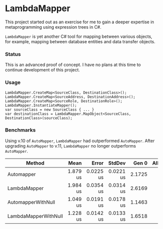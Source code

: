 # LambdaMapper
This project started out as an exercise for me to gain a deeper expertise in metaprogramming using expression trees in C#.

`LambdaMapper` is yet another C# tool for mapping between various objects, for example, mapping between database entities and data transfer objects.

### Status
This is an advanced proof of concept. I have no plans at this time to continue development of this project.

### Usage
```
LambdaMapper.CreateMap<SourceClass, DestinationClass>();
LambdaMapper.CreateMap<SourceAddress, DestinationAddress>();
LambdaMapper.CreateMap<SourceRole, DestinationRole>();
LambdaMapper.InstantiateMapper();
var sourceClass = new SourceClass { ... }
var destinationClass = LambdaMapper.MapObject<SourceClass, DestinationClass>(sourceClass);
```

### Benchmarks
Using v.10 of `AutoMapper`, `LambdaMapper` had outperformed `AutoMapper`. After upgrading `AutoMapper` to v.11, `LambdaMapper` no longer outperforms `AutoMapper`.

|               Method |     Mean |     Error |    StdDev |  Gen 0 | Allocated |
|--------------------- |---------:|----------:|----------:|-------:|----------:|
|           Automapper | 1.879 us | 0.0225 us | 0.0221 us | 2.1725 |      4 KB |
|         LambdaMapper | 1.984 us | 0.0354 us | 0.0314 us | 2.6169 |      5 KB |
|   AutomapperWithNull | 1.049 us | 0.0191 us | 0.0178 us | 1.1463 |      2 KB |
| LambdaMapperWithNull | 1.228 us | 0.0142 us | 0.0133 us | 1.6518 |      3 KB |